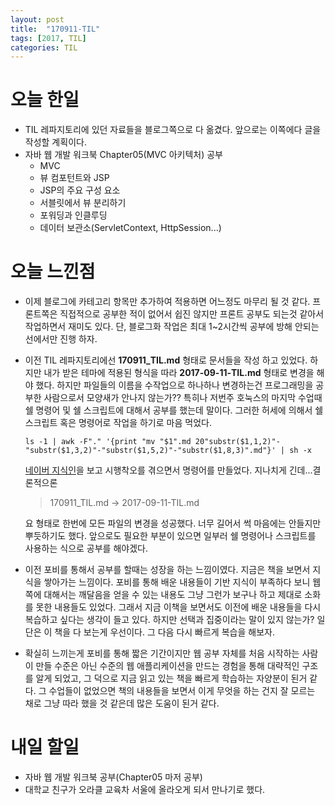 ```yaml
---
layout: post
title:  "170911-TIL"
tags: [2017, TIL]
categories: TIL
---
```

오늘 한일
=========
- TIL 레파지토리에 있던 자료들을 블로그쪽으로 다 옮겼다. 앞으로는 이쪽에다 글을 작성할 계획이다.
- 자바 웹 개발 워크북 Chapter05(MVC 아키텍처) 공부
  - MVC
  - 뷰 컴포턴트와 JSP
  - JSP의 주요 구성 요소
  - 서블릿에서 뷰 분리하기
  - 포워딩과 인클루딩
  - 데이터 보관소(ServletContext, HttpSession...)

오늘 느낀점
=========
- 이제 블로그에 카테고리 항목만 추가하여 적용하면 어느정도 마무리 될 것 같다. 프론트쪽은 직접적으로 공부한 적이 없어서 쉽진 않지만 프론트 공부도 되는것 같아서 작업하면서 재미도 있다. 단, 블로그화 작업은 최대 1~2시간씩 공부에 방해 안되는 선에서만 진행 하자.
- 이전 TIL 레파지토리에선 **170911_TIL.md** 형태로 문서들을 작성 하고 있었다. 하지만 내가 받은 테마에 적용된 형식을 따라 **2017-09-11-TIL.md** 형태로 변경을 해야 했다. 하지만 파일들의 이름을 수작업으로 하나하나 변경하는건 프로그래밍을 공부한 사람으로서 모양새가 안나지 않는가?? 특히나 저번주 호눅스의 마지막 수업때 쉘 명령어 및 쉘 스크립트에 대해서 공부를 했는데 말이다. 그러한 허세에 의해서 쉘 스크립트 혹은 명령어로 작업을 하기로 마음 먹었다.
  ```
  ls -1 | awk -F"." '{print "mv "$1".md 20"substr($1,1,2)"-"substr($1,3,2)"-"substr($1,5,2)"-"substr($1,8,3)".md"}' | sh -x
  ```
  [네이버 지식인](http://kin.naver.com/qna/detail.nhn?d1id=1&dirId=104&docId=249792745&qb=7YyM7J287J2066aEIOuzgOqyvSDsiZjsiqTtgazrpr3tirg=&enc=utf8&section=kin&rank=2&search_sort=0&spq=0&pid=TkjmVspVuERssvE9nJ4sssssshh-290142&sid=N%2B0FVY6wwyW8ExalxZpcBA%3D%3D)을 보고 시행착오를 겪으면서 명령어를 만들었다.
  지나치게 긴데...결론적으론
  > 170911_TIL.md -> 2017-09-11-TIL.md  

  요 형태로 한번에 모든 파일의 변경을 성공했다. 너무 길어서 썩 마음에는 안들지만 뿌듯하기도 했다. 앞으로도 필요한 부분이 있으면 일부러 쉘 명령어나 스크립트를 사용하는 식으로 공부를 해야겠다.
- 이전 포비를 통해서 공부를 할때는 성장을 하는 느낌이였다. 지금은 책을 보면서 지식을 쌓아가는 느낌이다. 포비를 통해 배운 내용들이 기반 지식이 부족하다 보니 웹쪽에 대해서는 깨달음을 얻을 수 있는 내용도 그냥 그런가 보구나 하고 제대로 소화를 못한 내용들도 있었다. 그래서 지금 이책을 보면서도 이전에 배운 내용들을 다시 복습하고 싶다는 생각이 들고 있다. 하지만 선택과 집중이라는 말이 있지 않는가? 일단은 이 책을 다 보는게 우선이다. 그 다음 다시 빠르게 복습을 해보자.
- 확실히 느끼는게 포비를 통해 짧은 기간이지만 웹 공부 자체를 처음 시작하는 사람이 만들 수준은 아닌 수준의 웹 애플리케이션을 만드는 경험을 통해 대략적인 구조를 알게 되었고, 그 덕으로 지금 읽고 있는 책을 빠르게 학습하는 자양분이 된거 같다. 그 수업들이 없었으면 책의 내용들을 보면서 이게 무엇을 하는 건지 잘 모르는 채로 그냥 따라 했을 것 같은데 많은 도움이 된거 같다.

내일 할일
========
- 자바 웹 개발 워크북 공부(Chapter05 마저 공부)
- 대학교 친구가 오라클 교육차 서울에 올라오게 되서 만나기로 했다.
